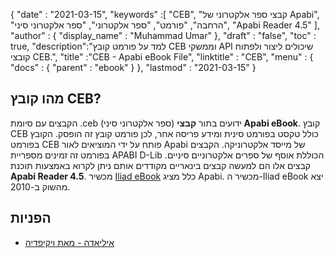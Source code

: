 {
  "date" : "2021-03-15",
  "keywords" :[ "CEB", "קבצי ספר אלקטרוני של Apabi", "הרחבה", "פורמט", "ספר אלקטרוני", "ספר אלקטרוני סיני", "Apabi Reader 4.5" ],
  "author" : {
    "display_name" : "Muhammad Umar"
},
  "draft" : "false",
  "toc" : true,
  "description":"למד על פורמט קובץ CEB וממשקי API שיכולים ליצור ולפתוח קובצי CEB.",
  "title" :"CEB - Apabi eBook File",
  "linktitle" : "CEB",
  "menu" : {
    "docs" : {
      "parent" : "ebook"
}
},
  "lastmod" : "2021-03-15"
}

## מהו קובץ CEB?

הקבצים עם סיומת .ceb (ספר אלקטרוני סיני) ידועים בתור **קבצי Apabi eBook**. קובץ CEB כולל טקסט בפורמט סינית ומידע פריסה אחר, לכן פורמט קובץ זה הופסק. הקובץ בפורמט CEB פותח על ידי המוציאים לאור Apabi של מייסד אלקטרוניקה. הקבצים בפורמט זה זמינים מספריית APABI D-Lib הכוללת אוסף של ספרים אלקטרוניים סיניים. קבצים אלו הם למעשה קבצים בינאריים מקודדים אותם ניתן לקרוא באמצעות תוכנת **Apabi Reader 4.5**. מכשיר [Iliad eBook](https://en.wikipedia.org/wiki/ILiad) כלל מציג Apabi. מכשיר ה-Iliad eBook יצא מהשוק ב-2010.

## הפניות

* [איליאדה - מאת ויקיפדיה](https://en.wikipedia.org/wiki/ILiad)

